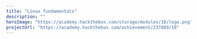 ```yaml
---
title: "Linux fundamentals"
description: ""
heroImage: "https://academy.hackthebox.com/storage/modules/18/logo.png"
projectUrl: "https://academy.hackthebox.com/achievement/237889/18"
---
```

